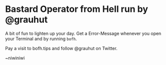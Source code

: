 # Bastard Operator from Hell run by @grauhut

A bit of fun to lighten up your day. Get a Error-Message whenever you open your Terminal and by running `bofh`.

Pay a visit to bofh.tips and follow @grauhut on Twitter. 

~niwiniwi
